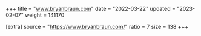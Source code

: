 +++
title = "www.bryanbraun.com"
date = "2022-03-22"
updated = "2023-02-07"
weight = 141170

[extra]
source = "https://www.bryanbraun.com/"
ratio = 7
size = 138
+++
